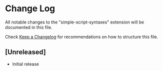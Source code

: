 # Change Log

All notable changes to the "simple-script-syntaxes" extension will be documented in this file.

Check [Keep a Changelog](http://keepachangelog.com/) for recommendations on how to structure this file.

## [Unreleased]

- Initial release